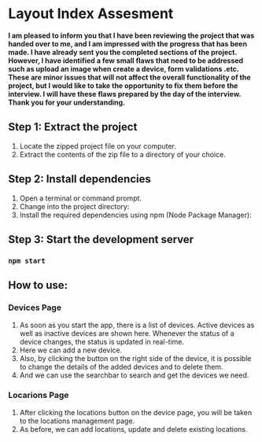 # Layout Index Assesment

**I am pleased to inform you that I have been reviewing the project that was handed over to me, and I am impressed with the progress that has been made. I have already sent you the completed sections of the project. However, I have identified a few small flaws that need to be addressed such as upload an image when create a device, form validations .etc. These are minor issues that will not affect the overall functionality of the project, but I would like to take the opportunity to fix them before the interview. I will have these flaws prepared by the day of the interview.**
**Thank you for your understanding.**

## Step 1: Extract the project

1. Locate the zipped project file on your computer.
2. Extract the contents of the zip file to a directory of your choice.

## Step 2: Install dependencies

1. Open a terminal or command prompt.
2. Change into the project directory:
3. Install the required dependencies using npm (Node Package Manager):

## Step 3: Start the development server

### `npm start`

## How to use:

### Devices Page

1. As soon as you start the app, there is a list of devices. Active devices as well as inactive devices are shown here. Whenever the status of a device changes, the status is updated in real-time.
2. Here we can add a new device.
3. Also, by clicking the button on the right side of the device, it is possible to change the details of the added devices and to delete them.
4. And we can use the searchbar to search and get the devices we need.

### Locarions Page

1. After clicking the locations button on the device page, you will be taken to the locations management page.
2. As before, we can add locations, update and delete existing locations.
